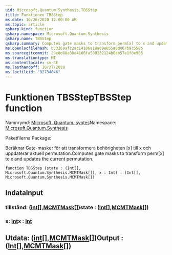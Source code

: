 ```yaml
---
uid: Microsoft.Quantum.Synthesis.TBSStep
title: Funktionen TBSStep
ms.date: 10/26/2020 12:00:00 AM
ms.topic: article
qsharp.kind: function
qsharp.namespace: Microsoft.Quantum.Synthesis
qsharp.name: TBSStep
qsharp.summary: Computes gate masks to transform perm[x] to x and updates the current permutation.
ms.openlocfilehash: b33269afc2ac14106a18a09e855a8d067b9c558b
ms.sourcegitcommit: 29e0d88a30e4166fa580132124b0eb57e1f0e986
ms.translationtype: MT
ms.contentlocale: sv-SE
ms.lasthandoff: 10/27/2020
ms.locfileid: "92734046"
---
```

# <a name="tbsstep-function"></a><span data-ttu-id="0746f-102">Funktionen TBSStep</span><span class="sxs-lookup"><span data-stu-id="0746f-102">TBSStep function</span></span>

<span data-ttu-id="0746f-103">Namnrymd: [Microsoft. Quantum. syntes](xref:Microsoft.Quantum.Synthesis)</span><span class="sxs-lookup"><span data-stu-id="0746f-103">Namespace: [Microsoft.Quantum.Synthesis](xref:Microsoft.Quantum.Synthesis)</span></span>

<span data-ttu-id="0746f-104">Paketfilerna [](https://nuget.org/packages/)</span><span class="sxs-lookup"><span data-stu-id="0746f-104">Package: [](https://nuget.org/packages/)</span></span>


<span data-ttu-id="0746f-105">Beräknar Gate-masker för att transformera behörigheten [x] till x och uppdaterar aktuell permutation.</span><span class="sxs-lookup"><span data-stu-id="0746f-105">Computes gate masks to transform perm[x] to x and updates the current permutation.</span></span>

```qsharp
function TBSStep (state : (Int[], Microsoft.Quantum.Synthesis.MCMTMask[]), x : Int) : (Int[], Microsoft.Quantum.Synthesis.MCMTMask[])
```


## <a name="input"></a><span data-ttu-id="0746f-106">Indata</span><span class="sxs-lookup"><span data-stu-id="0746f-106">Input</span></span>

### <a name="state--intmcmtmask"></a><span data-ttu-id="0746f-107">tillstånd: ([int](xref:microsoft.quantum.lang-ref.int)[],[MCMTMask](xref:Microsoft.Quantum.Synthesis.MCMTMask)[])</span><span class="sxs-lookup"><span data-stu-id="0746f-107">state : ([Int](xref:microsoft.quantum.lang-ref.int)[],[MCMTMask](xref:Microsoft.Quantum.Synthesis.MCMTMask)[])</span></span>




### <a name="x--int"></a><span data-ttu-id="0746f-108">x: [int](xref:microsoft.quantum.lang-ref.int)</span><span class="sxs-lookup"><span data-stu-id="0746f-108">x : [Int](xref:microsoft.quantum.lang-ref.int)</span></span>





## <a name="output--intmcmtmask"></a><span data-ttu-id="0746f-109">Utdata: ([int](xref:microsoft.quantum.lang-ref.int)[],[MCMTMask](xref:Microsoft.Quantum.Synthesis.MCMTMask)[])</span><span class="sxs-lookup"><span data-stu-id="0746f-109">Output : ([Int](xref:microsoft.quantum.lang-ref.int)[],[MCMTMask](xref:Microsoft.Quantum.Synthesis.MCMTMask)[])</span></span>

